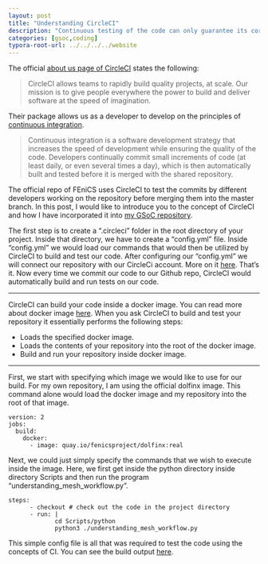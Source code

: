 ```yaml
---
layout: post
title: "Understanding CircleCI"
description: "Continuous testing of the code can only guarantee its correctness."
categories: [gsoc,coding]
typora-root-url: ../../../../website
---
```


The official [about us page of CircleCI](https://circleci.com/about/) states the following:

> CircleCI allows teams to rapidly build quality projects, at scale. Our mission is to give people everywhere the power to build and deliver software at the speed of imagination.

Their package allows us as a developer to develop on the principles of [continuous integration](https://circleci.com/continuous-integration/).

> Continuous integration is a software development strategy that increases the speed of development while ensuring the quality of the code. Developers continually commit small increments of code (at least daily, or even several times a day), which is then automatically built and tested before it is merged with the shared repository.

The official repo of FEniCS uses CircleCI to test the commits by different developers working on the repository before merging them into the master branch. In this post, I would like to introduce you to the concept of CircleCI and how I have incorporated it into [my GSoC repository](https://github.com/iitrabhi/GSoC2019).

The first step is to create a “.circleci” folder in the root directory of your project. Inside that directory, we have to create a “config.yml” file. Inside “config.yml” we would load our commands that would then be utilized by CircleCI to build and test our code. After configuring our “config.yml” we will connect our repository with our CircleCi account. More on it [here](https://circleci.com/docs/2.0/getting-started/). That’s it. Now every time we commit our code to our Github repo, CircleCI would automatically build and run tests on our code.

------

CircleCI can build your code inside a docker image. You can read more about docker image [here](https://computationalmechanics.in/understanding-the-dockerfile-of-dolfin-x/). When you ask CircleCI to build and test your repository it essentially performs the following steps:

- Loads the specified docker image.
- Loads the contents of your repository into the root of the docker image.
- Build and run your repository inside docker image.

------

First, we start with specifying which image we would like to use for our build. For my own repository, I am using the official dolfinx image. This command alone would load the docker image and my repository into the root of that image.

```
version: 2
jobs:
  build:
    docker: 
      - image: quay.io/fenicsproject/dolfinx:real 
```

Next, we could just simply specify the commands that we wish to execute inside the image. Here, we first get inside the python directory inside directory Scripts and then run the program “understanding_mesh_workflow.py”.

```
steps:
      - checkout # check out the code in the project directory
      - run: |
             cd Scripts/python
             python3 ./understanding_mesh_workflow.py
```

This simple config file is all that was required to test the code using the concepts of CI. You can see the build output [here](https://circleci.com/gh/iitrabhi/workflows/GSoC2019).
